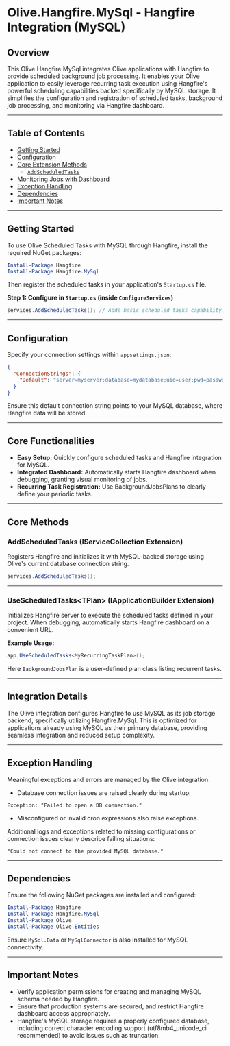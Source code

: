 # Olive.Hangfire.MySql - Hangfire Integration (MySQL)

## Overview

This Olive.Hangfire.MySql integrates Olive applications with Hangfire to provide scheduled background job processing. It enables your Olive application to easily leverage recurring task execution using Hangfire's powerful scheduling capabilities backed specifically by MySQL storage. It simplifies the configuration and registration of scheduled tasks, background job processing, and monitoring via Hangfire dashboard.

---

## Table of Contents

- [Getting Started](#getting-started)
- [Configuration](#configuration)
- [Core Extension Methods](#core-extension-methods)
  - [`AddScheduledTasks`](#addscheduledtasks)
- [Monitoring Jobs with Dashboard](#enabling-hangfire-dashboard)
- [Exception Handling](#exception-handling)
- [Dependencies](#dependencies)
- [Important Notes](#important-notes)

---

## Getting Started

To use Olive Scheduled Tasks with MySQL through Hangfire, install the required NuGet packages:

```powershell
Install-Package Hangfire
Install-Package Hangfire.MySql
```

Then register the scheduled tasks in your application's `Startup.cs` file.

**Step 1: Configure in `Startup.cs` (inside `ConfigureServices`)**

```csharp 
services.AddScheduledTasks(); // Adds basic scheduled tasks capability. 
``` 

---

## Configuration

Specify your connection settings within `appsettings.json`:

```json
{
  "ConnectionStrings": {
    "Default": "server=myserver;database=mydatabase;uid=user;pwd=password;Allow User Variables=True;"
  }
}
```

Ensure this default connection string points to your MySQL database, where Hangfire data will be stored.

---

## Core Functionalities

- **Easy Setup:** Quickly configure scheduled tasks and Hangfire integration for MySQL.
- **Integrated Dashboard:** Automatically starts Hangfire dashboard when debugging, granting visual monitoring of jobs.
- **Recurring Task Registration:** Use BackgroundJobsPlans to clearly define your periodic tasks.

---

## Core Methods

### AddScheduledTasks (IServiceCollection Extension)

Registers Hangfire and initializes it with MySQL-backed storage using Olive's current database connection string.

```csharp
services.AddScheduledTasks();
``` 

---

### UseScheduledTasks\<TPlan> (IApplicationBuilder Extension)

Initializes Hangfire server to execute the scheduled tasks defined in your project. When debugging, automatically starts Hangfire dashboard on a convenient URL.

**Example Usage:**

```csharp
app.UseScheduledTasks<MyRecurringTaskPlan>();
```

Here `BackgroundJobsPlan` is a user-defined plan class listing recurrent tasks.

---
 
## Integration Details

The Olive integration configures Hangfire to use MySQL as its job storage backend, specifically utilizing Hangfire.MySql. This is optimized for applications already using MySQL as their primary database, providing seamless integration and reduced setup complexity.

---

## Exception Handling

Meaningful exceptions and errors are managed by the Olive integration:

- Database connection issues are raised clearly during startup:
```
Exception: "Failed to open a DB connection."
```

- Misconfigured or invalid cron expressions also raise exceptions.

Additional logs and exceptions related to missing configurations or connection issues clearly describe failing situations:

```
"Could not connect to the provided MySQL database."
```

---

## Dependencies

Ensure the following NuGet packages are installed and configured:

```powershell
Install-Package Hangfire
Install-Package Hangfire.MySql
Install-Package Olive
Install-Package Olive.Entities
```

Ensure `MySql.Data` or `MySqlConnector` is also installed for MySQL connectivity. 

---

## Important Notes

- Verify application permissions for creating and managing MySQL schema needed by Hangfire.
- Ensure that production systems are secured, and restrict Hangfire dashboard access appropriately.
- Hangfire's MySQL storage requires a properly configured database, including correct character encoding support (utf8mb4_unicode_ci recommended) to avoid issues such as truncation.